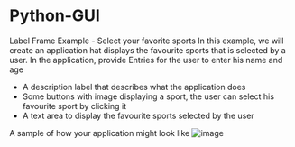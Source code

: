 # Python-GUI
Label Frame Example - Select your favorite sports
In this example, we will create an application hat displays the favourite sports that is selected by a user. In the application, provide
Entries for the user to enter his name and age
- A description label that describes what the application does
- Some buttons with image displaying a sport, the user can select his favourite sport by clicking it
- A text area to display the favourite sports selected by the user

A sample of how your application might look like
![image](https://user-images.githubusercontent.com/85575967/121224298-ff710000-c8ba-11eb-86dc-0638de6032dc.png)

